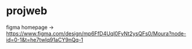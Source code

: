 
# projweb

figma homepage -> https://www.figma.com/design/mp6FfD4Uql0FyNt2ysQFs0/Moura?node-id=0-1&t=he7twIq91aCY9nQq-1


